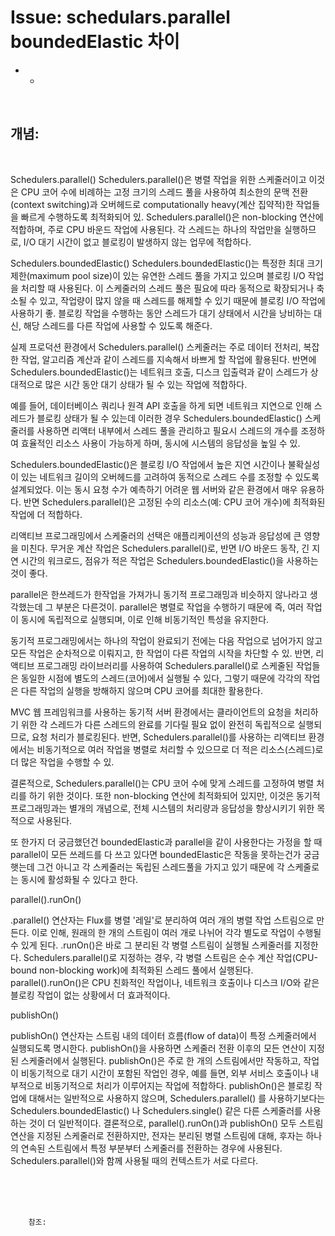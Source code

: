 <!--
author: Dailyscat
purpose: issue arrange
rules:
 (1) 헤더와 문단사이
    <br/>
    <br/>
 (2) 코드가 작성되는 부분은 >로 정리
 (3) 참조는 해당 내용 바로 아래
    <br/>
    <br/>
 (4) 명령어는 bold
 (5) 방안은 ## 안의 과정은 ###
-->

# Issue: schedulars.parallel boundedElastic 차이


- +

<br/>

## 개념: 

<br/>

Schedulers.parallel()
Schedulers.parallel()은 병렬 작업을 위한 스케줄러이고 이것은 CPU 코어 수에 비례하는 고정 크기의 스레드 풀을 사용하여 최소한의 문맥 전환(context switching)과 오버헤드로 computationally heavy(계산 집약적)한 작업들을 빠르게 수행하도록 최적화되어 있. Schedulers.parallel()은 non-blocking 연산에 적합하며, 주로 CPU 바운드 작업에 사용된다. 각 스레드는 하나의 작업만을 실행하므로, I/O 대기 시간이 없고 블로킹이 발생하지 않는 업무에 적합하다.

Schedulers.boundedElastic()
Schedulers.boundedElastic()는 특정한 최대 크기 제한(maximum pool size)이 있는 유연한 스레드 풀을 가지고 있으며 블로킹 I/O 작업을 처리할 때 사용된다. 이 스케줄러의 스레드 풀은 필요에 따라 동적으로 확장되거나 축소될 수 있고, 작업량이 많지 않을 때 스레드를 해제할 수 있기 때문에 블로킹 I/O 작업에 사용하기 좋. 블로킹 작업을 수행하는 동안 스레드가 대기 상태에서 시간을 낭비하는 대신, 해당 스레드를 다른 작업에 사용할 수 있도록 해준다.


실제 프로덕션 환경에서 Schedulers.parallel() 스케줄러는 주로 데이터 전처리, 복잡한 작업, 알고리즘 계산과 같이 스레드를 지속해서 바쁘게 할 작업에 활용된다. 반면에 Schedulers.boundedElastic()는 네트워크 호출, 디스크 입출력과 같이 스레드가 상대적으로 많은 시간 동안 대기 상태가 될 수 있는 작업에 적합하다.

예를 들어, 데이터베이스 쿼리나 원격 API 호출을 하게 되면 네트워크 지연으로 인해 스레드가 블로킹 상태가 될 수 있는데 이러한 경우 Schedulers.boundedElastic() 스케줄러를 사용하면 리액터 내부에서 스레드 풀을 관리하고 필요시 스레드의 개수를 조정하여 효율적인 리소스 사용이 가능하게 하며, 동시에 시스템의 응답성을 높일 수 있.

Schedulers.boundedElastic()은 블로킹 I/O 작업에서 높은 지연 시간이나 불확실성이 있는 네트워크 길이의 오버헤드를 고려하여 동적으로 스레드 수를 조정할 수 있도록 설계되었다. 이는 동시 요청 수가 예측하기 어려운 웹 서버와 같은 환경에서 매우 유용하다. 반면 Schedulers.parallel()은 고정된 수의 리소스(예: CPU 코어 개수)에 최적화된 작업에 더 적합하다.

리액티브 프로그래밍에서 스케줄러의 선택은 애플리케이션의 성능과 응답성에 큰 영향을 미친다. 무거운 계산 작업은 Schedulers.parallel()로, 반면 I/O 바운드 동작, 긴 지연 시간의 워크로드, 점유가 적은 작업은 Schedulers.boundedElastic()을 사용하는 것이 좋다.

parallel은 한쓰레드가 한작업을 가져가니 동기적 프로그래밍과 비슷하지 않나라고 생각했는데 그 부분은 다른것이. parallel은 병렬로 작업을 수행하기 때문에 즉, 여러 작업이 동시에 독립적으로 실행되며, 이로 인해 비동기적인 특성을 유지한다.

동기적 프로그래밍에서는 하나의 작업이 완료되기 전에는 다음 작업으로 넘어가지 않고 모든 작업은 순차적으로 이뤄지고, 한 작업이 다른 작업의 시작을 차단할 수 있. 반면, 리액티브 프로그래밍 라이브러리를 사용하여 Schedulers.parallel()로 스케줄된 작업들은 동일한 시점에 별도의 스레드(코어)에서 실행될 수 있다, 그렇기 때문에 각각의 작업은 다른 작업의 실행을 방해하지 않으며 CPU 코어를 최대한 활용한다.

MVC 웹 프레임워크를 사용하는 동기적 서버 환경에서는 클라이언트의 요청을 처리하기 위한 각 스레드가 다른 스레드의 완료를 기다릴 필요 없이 완전히 독립적으로 실행되므로, 요청 처리가 블로킹된다. 반면, Schedulers.parallel()를 사용하는 리액티브 환경에서는 비동기적으로 여러 작업을 병렬로 처리할 수 있으므로 더 적은 리소스(스레드)로 더 많은 작업을 수행할 수 있.

결론적으로, Schedulers.parallel()는 CPU 코어 수에 맞게 스레드를 고정하여 병렬 처리를 하기 위한 것이다. 또한 non-blocking 연산에 최적화되어 있지만, 이것은 동기적 프로그래밍과는 별개의 개념으로, 전체 시스템의 처리량과 응답성을 향상시키기 위한 목적으로 사용된다.

또 한가지 더 궁금했던건 boundedElastic과 parallel을 같이 사용한다는 가정을 할 때 parallel이 모든 쓰레드를 다 쓰고 있다면 boundedElastic은 작동을 못하는건가 궁금햇는데 그건 아니고 각 스케줄러는 독립된 스레드풀을 가지고 있기 때문에 각 스케줄로는 동시에 활성화될 수 있다고 한다.

parallel().runOn()

.parallel() 연산자는 Flux를 병렬 '레일'로 분리하여 여러 개의 병렬 작업 스트림으로 만든다. 이로 인해, 원래의 한 개의 스트림이 여러 개로 나뉘어 각각 별도로 작업이 수행될 수 있게 된다.
.runOn()은 바로 그 분리된 각 병렬 스트림이 실행될 스케줄러를 지정한다. Schedulers.parallel()로 지정하는 경우, 각 병렬 스트림은 순수 계산 작업(CPU-bound non-blocking work)에 최적화된 스레드 풀에서 실행된다.
parallel().runOn()은 CPU 친화적인 작업이나, 네트워크 호출이나 디스크 I/O와 같은 블로킹 작업이 없는 상황에서 더 효과적이다.

publishOn()


publishOn() 연산자는 스트림 내의 데이터 흐름(flow of data)이 특정 스케줄러에서 실행되도록 명시한다. publishOn()을 사용하면 스케줄러 전환 이후의 모든 연산이 지정된 스케줄러에서 실행된다.
publishOn()은 주로 한 개의 스트림에서만 작동하고, 작업이 비동기적으로 대기 시간이 포함된 작업인 경우, 예를 들면, 외부 서비스 호출이나 내부적으로 비동기적으로 처리가 이루어지는 작업에 적합하다.
publishOn()은 블로킹 작업에 대해서는 일반적으로 사용하지 않으며, Schedulers.parallel() 를 사용하기보다는 Schedulers.boundedElastic() 나 Schedulers.single() 같은 다른 스케줄러를 사용하는 것이 더 일반적이다.
결론적으로, parallel().runOn()과 publishOn() 모두 스트림 연산을 지정된 스케줄러로 전환하지만, 전자는 분리된 병렬 스트림에 대해, 후자는 하나의 연속된 스트림에서 특정 부분부터 스케줄러를 전환하는 경우에 사용된다. Schedulers.parallel()와 함께 사용될 때의 컨텍스트가 서로 다르다.

<br/>
<br/>
<br/>

        참조:

<br/>
